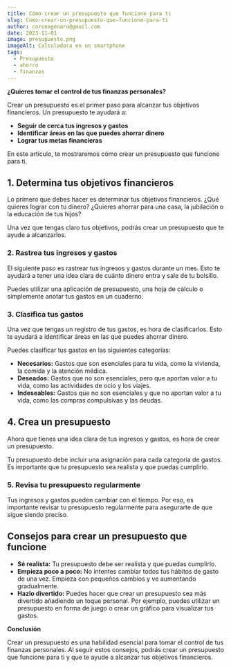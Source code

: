 ```yaml
---
title: Cómo crear un presupuesto que funcione para ti
slug: Como-crear-un-presupuesto-que-funcione-para-ti
author: coronagenaro@gmail.com
date: 2023-11-01
image: presupuesto.png
imageAlt: Calculadora en un smartphone
tags:
  - Presupuesto
  - ahorro
  - finanzas
---
```

<!--StartFragment-->

**¿Quieres tomar el control de tus finanzas personales?**

Crear un presupuesto es el primer paso para alcanzar tus objetivos financieros. Un presupuesto te ayudará a:

* **Seguir de cerca tus ingresos y gastos**
* **Identificar áreas en las que puedes ahorrar dinero**
* **Lograr tus metas financieras**

En este artículo, te mostraremos cómo crear un presupuesto que funcione para ti.

## **1. Determina tus objetivos financieros**

Lo primero que debes hacer es determinar tus objetivos financieros. ¿Qué quieres lograr con tu dinero? ¿Quieres ahorrar para una casa, la jubilación o la educación de tus hijos?

Una vez que tengas claro tus objetivos, podrás crear un presupuesto que te ayude a alcanzarlos.

### **2. Rastrea tus ingresos y gastos**

El siguiente paso es rastrear tus ingresos y gastos durante un mes. Esto te ayudará a tener una idea clara de cuánto dinero entra y sale de tu bolsillo.

Puedes utilizar una aplicación de presupuesto, una hoja de cálculo o simplemente anotar tus gastos en un cuaderno.

### **3. Clasifica tus gastos**

Una vez que tengas un registro de tus gastos, es hora de clasificarlos. Esto te ayudará a identificar áreas en las que puedes ahorrar dinero.

Puedes clasificar tus gastos en las siguientes categorías:

* **Necesarios:** Gastos que son esenciales para tu vida, como la vivienda, la comida y la atención médica.
* **Deseados:** Gastos que no son esenciales, pero que aportan valor a tu vida, como las actividades de ocio y los viajes.
* **Indeseables:** Gastos que no son esenciales y que no aportan valor a tu vida, como las compras compulsivas y las deudas.

## **4. Crea un presupuesto**

Ahora que tienes una idea clara de tus ingresos y gastos, es hora de crear un presupuesto.

Tu presupuesto debe incluir una asignación para cada categoría de gastos. Es importante que tu presupuesto sea realista y que puedas cumplirlo.

### **5. Revisa tu presupuesto regularmente**

Tus ingresos y gastos pueden cambiar con el tiempo. Por eso, es importante revisar tu presupuesto regularmente para asegurarte de que sigue siendo preciso.

## **Consejos para crear un presupuesto que funcione**

* **Sé realista:** Tu presupuesto debe ser realista y que puedas cumplirlo.
* **Empieza poco a poco:** No intentes cambiar todos tus hábitos de gasto de una vez. Empieza con pequeños cambios y ve aumentando gradualmente.
* **Hazlo divertido:** Puedes hacer que crear un presupuesto sea más divertido añadiendo un toque personal. Por ejemplo, puedes utilizar un presupuesto en forma de juego o crear un gráfico para visualizar tus gastos.

**Conclusión**

Crear un presupuesto es una habilidad esencial para tomar el control de tus finanzas personales. Al seguir estos consejos, podrás crear un presupuesto que funcione para ti y que te ayude a alcanzar tus objetivos financieros.

<!--EndFragment-->